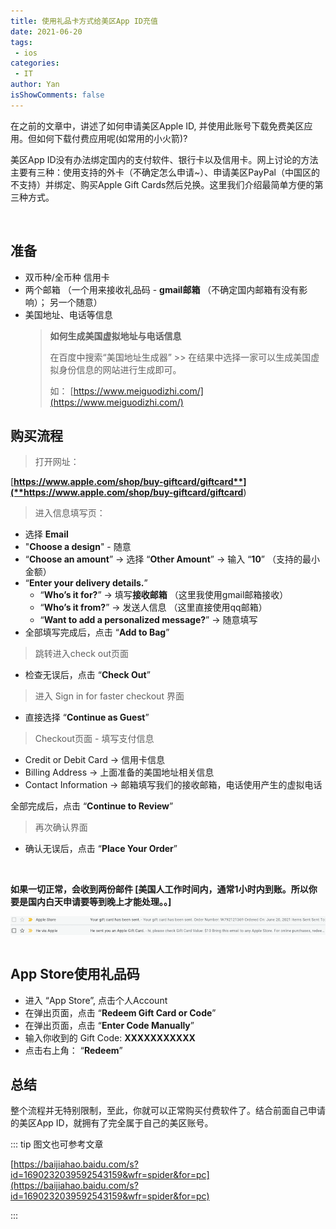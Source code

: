 ```yaml
---
title: 使用礼品卡方式给美区App ID充值
date: 2021-06-20
tags:
 - ios
categories:
 - IT
author: Yan
isShowComments: false
---
```


在之前的文章中，讲述了如何申请美区Apple ID, 并使用此账号下载免费美区应用。但如何下载付费应用呢(如常用的小火箭)? 

美区App ID没有办法绑定国内的支付软件、银行卡以及信用卡。网上讨论的方法主要有三种：使用支持的外卡（不确定怎么申请~）、申请美区PayPal（中国区的不支持）并绑定、购买Apple Gift Cards然后兑换。这里我们介绍最简单方便的第三种方式。

<div style="display:flex;"><img src="https://heyan.site:8003/download/2021-0620-gift.png" alt="" style="zoom:60%;display:block;" align="left"/></div>

<!-- more -->

<br />

## 准备

- 双币种/全币种 信用卡
- 两个邮箱 （一个用来接收礼品码 - **gmail邮箱** （不确定国内邮箱有没有影响）； 另一个随意）
- 美国地址、电话等信息
  > **如何生成美国虚拟地址与电话信息**
  >
  > 在百度中搜索“美国地址生成器” >> 在结果中选择一家可以生成美国虚拟身份信息的网站进行生成即可。
  >
  > 如： [https://www.meiguodizhi.com/](https://www.meiguodizhi.com/)



## **购买流程**

> 打开网址：

 [**https://www.apple.com/shop/buy-giftcard/giftcard**](**https://www.apple.com/shop/buy-giftcard/giftcard**)

> 进入信息填写页：

- 选择 **Email**
- "**Choose a design**" - 随意
- “**Choose an amount**” -> 选择 “**Other Amount**” -> 输入 “**10**” （支持的最小金额）
- “**Enter your delivery details.**”
  - “**Who’s it for?**” -> 填写**接收邮箱** （这里我使用gmail邮箱接收）
  - “**Who’s it from?**” -> 发送人信息 （这里直接使用qq邮箱）
  - “**Want to add a personalized message?**” -> 随意填写
- 全部填写完成后，点击 “**Add to Bag**”

> 跳转进入check out页面

- 检查无误后，点击 “**Check Out**”

> 进入 Sign in for faster checkout 界面

- 直接选择 “**Continue as Guest**”

> Checkout页面 - 填写支付信息

- Credit or Debit Card -> 信用卡信息 
- Billing Address -> 上面准备的美国地址相关信息 
- Contact Information -> 邮箱填写我们的接收邮箱，电话使用产生的虚拟电话 

全部完成后，点击 “**Continue to Review**”

> 再次确认界面

- 确认无误后，点击 “**Place Your Order**”

<br>

**如果一切正常，会收到两份邮件 [美国人工作时间内，通常1小时内到账。所以你要是国内白天申请要等到晚上才能处理。。]**

<div style="display:flex;"><img src="./images/0620-gift-1.png" alt="" style="zoom:100%;display:block;" align="left"/></div>

<br>

## App Store使用礼品码

- 进入 “App Store”, 点击个人Account
- 在弹出页面，点击 “**Redeem Gift Card or Code**”
- 在弹出页面，点击 “**Enter Code Manually**” 
- 输入你收到的 Gift Code: **XXXXXXXXXXX**
- 点击右上角： “**Redeem**”



## 总结

整个流程并无特别限制，至此，你就可以正常购买付费软件了。结合前面自己申请的美区App ID，就拥有了完全属于自己的美区账号。



::: tip 图文也可参考文章

[https://baijiahao.baidu.com/s?id=1690232039592543159&wfr=spider&for=pc](https://baijiahao.baidu.com/s?id=1690232039592543159&wfr=spider&for=pc)

:::